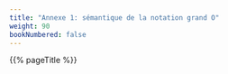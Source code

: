 ```yaml
---
title: "Annexe 1: sémantique de la notation grand O"
weight: 90
bookNumbered: false
---
```


{{% pageTitle %}}

